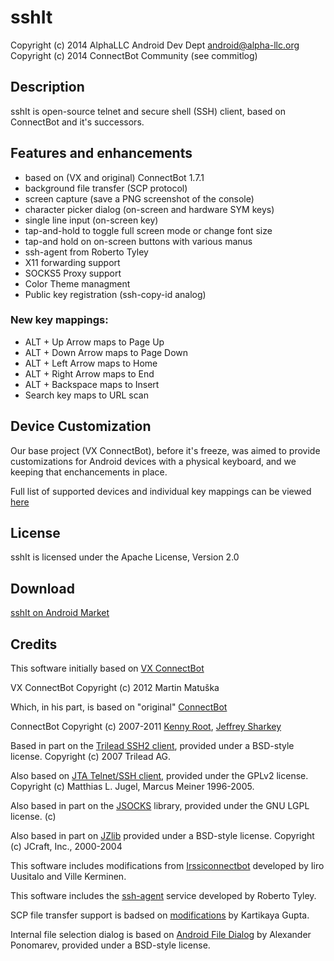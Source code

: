 ﻿sshIt
=========

Copyright (c) 2014 AlphaLLC Android Dev Dept <android@alpha-llc.org>
Copyright (c) 2014 ConnectBot Community (see commitlog)

## Description

sshIt is open-source telnet and secure shell (SSH) client, based on ConnectBot and it's successors.

## Features and enhancements

 - based on (VX and original) ConnectBot 1.7.1
 - background file transfer (SCP protocol)
 - screen capture (save a PNG screenshot of the console)
 - character picker dialog (on-screen and hardware SYM keys)
 - single line input (on-screen key)
 - tap-and-hold to toggle full screen mode or change font size
 - tap-and hold on on-screen buttons with various manus
 - ssh-agent from Roberto Tyley
 - X11 forwarding support
 - SOCKS5 Proxy support
 - Color Theme managment
 - Public key registration (ssh-copy-id analog)

### New key mappings:

 - ALT + Up Arrow maps to Page Up
 - ALT + Down Arrow maps to Page Down
 - ALT + Left Arrow maps to Home
 - ALT + Right Arrow maps to End
 - ALT + Backspace maps to Insert
 - Search key maps to URL scan

## Device Customization

Our base project (VX ConnectBot), before it's freeze, was aimed to provide customizations for Android devices with a physical keyboard, and we keeping that enchancements in place.

Full list of supported devices and individual key mappings can be viewed [here](http://connectbot.vx.sk/customkeymap.html)

## License

sshIt is licensed under the Apache License, Version 2.0

## Download

[sshIt on Android Market](https://market.android.com/details?id=org.alphallc.sshit)

## Credits

This software initially based on [VX ConnectBot](https://github.com/vx/connectbot)

VX ConnectBot Copyright (c) 2012 Martin Matuška <martin at matuska dot vx dot sk>

Which, in his part, is based on "original" [ConnectBot](http://code.google.com/p/connectbot/)

ConnectBot Copyright (c) 2007-2011 [Kenny Root](http://the-b.org), [Jeffrey Sharkey](http://jsharkey.org)

Based in part on the [Trilead SSH2 client](http://www.trilead.com), provided under a BSD-style license.  Copyright (c) 2007 Trilead AG.

Also based on [JTA Telnet/SSH client](http://www.javassh.org), provided under the GPLv2 license. Copyright (c) Matthias L. Jugel, Marcus Meiner 1996-2005.

Also based in part on the [JSOCKS](http://jsocks.sourceforge.net) library, provided under the GNU LGPL license. (c) 

Also based in part on [JZlib](http://www.jcraft.com) provided under a BSD-style license. Copyright (c) JCraft, Inc., 2000-2004

This software includes modifications from [Irssiconnectbot](https://github.com/irssiconnectbot/irssiconnectbot) developed by Iiro Uusitalo and Ville Kerminen.

This software includes the [ssh-agent](https://github.com/rtyley) service developed by Roberto Tyley.

SCP file transfer support is badsed on [modifications](https://github.com/staktrace/connectbot/commits/filetransfer) by Kartikaya Gupta.

Internal file selection dialog is based on [Android File Dialog](http://code.google.com/p/android-file-dialog/) by Alexander Ponomarev, provided under a BSD-style license.
